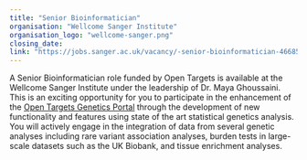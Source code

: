 ```yaml
---
title: "Senior Bioinformatician"
organisation: "Wellcome Sanger Institute"
organisation_logo: "wellcome-sanger.png"
closing_date: 
link: "https://jobs.sanger.ac.uk/vacancy/-senior-bioinformatician-466851.html"
---
```


A Senior Bioinformatician role funded by Open Targets is available at the Wellcome Sanger Institute under the leadership of Dr. Maya Ghoussaini. This is an exciting opportunity for you to participate in the enhancement of the <a href="https://genetics.opentargets.org/" target="_blank">Open Targets Genetics Portal</a> through the development of new functionality and features using state of the art statistical genetics analysis. You will actively engage in the integration of data from several genetic analyses including rare variant association analyses, burden tests in large-scale datasets such as the UK Biobank, and tissue enrichment analyses.
